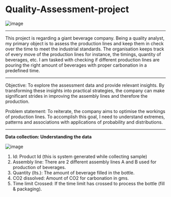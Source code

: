 # Quality-Assessment-project   
![image](https://github.com/Arash-Kamboj/Quality-Assessment-project/assets/156613048/4faf5a17-f194-40ea-b66a-68cd40ab4fe4)

------------------------------------------------------------------------------------------------------------------------
This project is regarding a giant beverage company. Being a quality analyst, my primary object is to assess the production lines and keep them in check over the time to meet the industrial standards. The organisation keeps track of every move of the production lines for instance, the timings, quantity of beverages, etc. 
I am tasked with checking if different production lines are pouring the right amount of beverages with proper carbonation in a predefined time. 

-------------------------------------------------------------------------------------------------------------------------
Objective: To explore the assessment data and provide relevant insights. By transforming these insights into practical strategies, the company can make significant strides in improving the assembly lines and therefore the production.

Problem statement: To reiterate, the company aims to optimise the workings of production lines. To accomplish this goal, I need to understand extremes, patterns and associations with applications of probability and distributions.

--------------------------------------------------------------------------------------------------------------------------
**Data collection: Understanding the data**

![image](https://github.com/Arash-Kamboj/Quality-Assessment-project/assets/156613048/5f649b00-3f6d-4cf1-8439-9eb249318aa1)

1. Id: Product Id (this is system generated while collecting sample)
2. Assembly line: There are 2 different assembly lines A and B used for production of beverages.
3. Quantity (lts.): The amount of beverage filled in the bottle.
4. CO2 dissolved: Amount of CO2 for carbonation in gms.
5. Time limit Crossed: If the time limit has crossed to process the bottle (fill & packaging).
